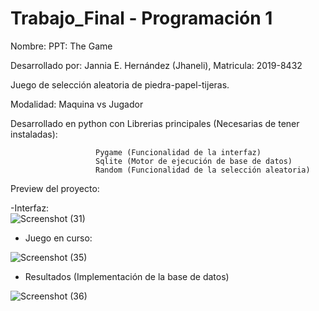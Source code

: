 # Trabajo_Final - Programación 1

 Nombre: PPT: The Game
 
 Desarrollado por: Jannia E. Hernández (Jhaneli), Matricula: 2019-8432
 
Juego de selección aleatoria de piedra-papel-tijeras.

Modalidad: Maquina vs Jugador


Desarrollado en python con 
Librerias principales (Necesarias de tener instaladas):


                       Pygame (Funcionalidad de la interfaz)
                       Sqlite (Motor de ejecución de base de datos)
                       Random (Funcionalidad de la selección aleatoria)


                 
          
                       
                       
Preview del proyecto:


-Interfaz:                       
![Screenshot (31)](https://user-images.githubusercontent.com/100322935/166086221-e0e57c20-2e7a-4272-8237-40bedf8f4c97.png)

- Juego en curso: 

![Screenshot (35)](https://user-images.githubusercontent.com/100322935/166086687-ec263c32-faf8-4a79-9922-04b17c783eee.png)


- Resultados (Implementación de la base de datos)

![Screenshot (36)](https://user-images.githubusercontent.com/100322935/166086655-5b03683c-78c0-4680-b421-c3d92e3f8d10.png)


